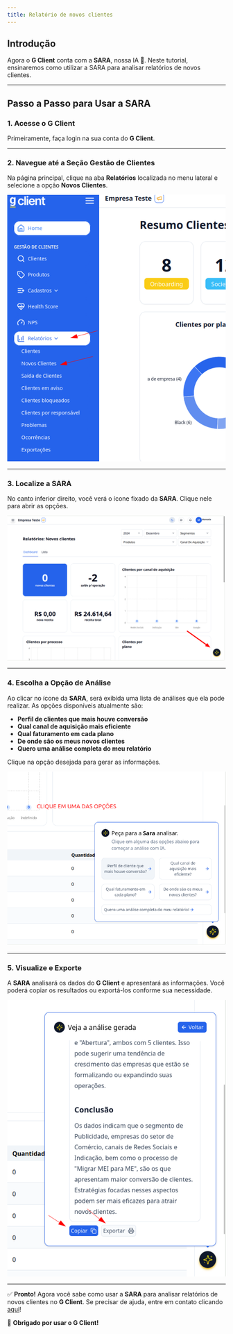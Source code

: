```yaml
---
title: Relatório de novos clientes
---
```


## Introdução

Agora o **G Client** conta com a **SARA**, nossa IA 🤩. Neste tutorial, ensinaremos como utilizar a SARA para analisar relatórios de novos clientes.

---

## Passo a Passo para Usar a SARA

### 1. Acesse o G Client

Primeiramente, faça login na sua conta do **G Client**.

---

### 2. Navegue até a Seção **Gestão de Clientes**

Na página principal, clique na aba **Relatórios** localizada no menu lateral e selecione a opção **Novos Clientes**.

![Exemplo descrito acima](./img/new-clients-report/example-01.png)

---

### 3. Localize a SARA

No canto inferior direito, você verá o ícone fixado da **SARA**. Clique nele para abrir as opções.

![Exemplo descrito acima](./img/new-clients-report/example-02.png)

---

### 4. Escolha a Opção de Análise

Ao clicar no ícone da **SARA**, será exibida uma lista de análises que ela pode realizar. As opções disponíveis atualmente são:

- **Perfil de clientes que mais houve conversão**
- **Qual canal de aquisição mais eficiente**
- **Qual faturamento em cada plano**
- **De onde são os meus novos clientes**
- **Quero uma análise completa do meu relatório**

Clique na opção desejada para gerar as informações.

![Exemplo descrito acima](./img/new-clients-report/example-03.png)

---

### 5. Visualize e Exporte

A **SARA** analisará os dados do **G Client** e apresentará as informações. Você poderá copiar os resultados ou exportá-los conforme sua necessidade.

![Exemplo descrito acima](./img/new-clients-report/example-04.png)

---

✅ **Pronto!** Agora você sabe como usar a **SARA** para analisar relatórios de novos clientes no **G Client**. Se precisar de ajuda, entre em contato clicando [aqui](https://api.whatsapp.com/send?phone=5544997046569&text=Preciso%20de%20ajuda%20sobre%20um%20tutorial)!

🎉 **Obrigado por usar o G Client!**
